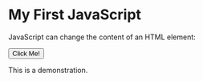 <html>
<body>

<h1>My First JavaScript</h1>

<p>JavaScript can change the content of an HTML element:</p>

<button type="button" onclick="myFunction()">Click Me!</button>

<p id="demo">This is a demonstration.</p>

<script>
function myFunction() { 

(function(){
  "use strict";

function choice(thing){
    return thing[Math.floor(Math.random() * thing.length)];
}

function remove(arr, value) {
  var index = arr.indexOf(value);
  if (index > -1) {
    arr.splice(index, 1);
  }
  return arr;
}

var skills = ['Linguistics', 'Zoology', 'Botany', 'Geology', 'Industrial Equipment', 'Jury-Rigging', 'Chemistry',
          'Computers', 'Zero-G', 'Mathematics', 'Art', 'Archaeology', 'Theology', 'Military Training', 'Rimwise', 'Athletics']

var char = {charclass : choice(['Marine','Android','Scientist','Teamster'])}
             
char.strength = Math.floor(Math.random() * 10) + Math.floor(Math.random() * 10) + 22
char.speed = Math.floor(Math.random() * 10) + Math.floor(Math.random() * 10) + 22
char.intellect = Math.floor(Math.random() * 10) + Math.floor(Math.random() * 10) + 22
char.combat = Math.floor(Math.random() * 10) + Math.floor(Math.random() * 10) + 22

char.sanity = Math.floor(Math.random() * 10) + Math.floor(Math.random() * 10) + 12
char.fear = Math.floor(Math.random() * 10) + Math.floor(Math.random() * 10) + 12
char.body = Math.floor(Math.random() * 10) + Math.floor(Math.random() * 10) + 12

char.wounds = 2
char.health = Math.floor(Math.random() * 10) + 11

if (char.charclass == 'Marine'){
    char.combat += 10
    char.body += 10
    char.fear += 20
    char.wounds = 3
    
	skills = remove(skills,'Military Training')
	skills = remove(skills,'Athletics')
	var randSkill = choice(skills)
	skills = remove(skills,randSkill)
  char.skills = 'Military Training, Athletics, ' + choice(['and ' + choice(['Tactics', 'Wilderness Survival', 'Firearms', 'Hand-to-Hand Combat']), 
                                                               randSkill + ', and ' + choice(skills)])
    
	char.loadout = choice(['Tank Top and Camo Pants (AP 1), Combat Knife (as Scalpel), Stimpak x1',
                'Advanced Battle Dress (AP 10), Flame Thrower, Boarding Axe',
                'Standard Battle Dress (AP 7), Combat Shotgun (4 rnds), Rucksack, Camping Gear',
                'Standard Battle Dress (AP 7), Pulse Rifle (3 mags), Infrared Goggles',
                'Standard Battle Dress (AP 7), Smart Rifle (3 mags), Binoculars, Personal Locator',
                'Standard Battles Dress (AP 7), SMG (3 mags), MRE x7',
                'Fatigues (AP 2), Combat Shotgun (2 rnds), Dog, Leash, Tennis Ball',
                'Fatigues (AP 2), Revolver (12 rnds), Single Frag Grenade',
                'Dress Uniform (AP 1), Revolver (1 rnd), Challenge Coin',
                'Advanced Battle Dress (AP 10), Heavy Machine Gun (1 can of ammo), HUD])'])
}

if (char.charclass == 'Android'){
    char.intellect += 20
    char.fear += 60
    char.wounds = 3
    var mod_stat = choice(['strength','speed','intellect','combat'])
    char[mod_stat] -= 10
    
	skills = remove(skills,'Linguistics')
	skills = remove(skills,'Computers')
	skills = remove(skills,'Mathematics')
	var randSkill = choice(skills)
	skills = remove(skills,randSkill)
    char.skills = 'Linguistics, Computers, Mathematics, ' + choice(['and ' + choice(['Hacking','Physics']),
                                                                       randSkill + ', and ' + choice(skills)])
    
	char.loadout = choice(['Vaccsuit (AP 3), Smart Rifle (2 mags), Infrared Goggles, Mylar Blanket',
                'Vaccsuit (AP 3), Revolver (12 rnds), Long-range Comms, Satchel',
                'Hazard Suit (AP 5), Revolver (6 rnds), Defibrillator, First Aid Kit, Flashlight',
                'Hazard Suit (AP 5), Foam Gun (2 charges), Sample Collection Kit, Screwdriver',
                'Standard Battle Dress (AP 7), Tranq Pistol (3 shots), Paracord (100m)',
                'Standard Crew Attire (AP 1), Stun Baton, Small Pet',
                'Standard Crew Attire (AP 1), Scalpel, Bioscanner',
                'Standard Crew Attire (AP 1), 1 Frag Grenade, Pen Knife',
                'Manufacturer Supplied Attire (AP 1), 1 Jump-9 Ticket (blank)',
                'Corporate Attire (AP 1), VIP Corporate Key Card'])
}
    
if (char.charclass == 'Scientist'){
    char.intellect += 10
    char.sanity += 30
    var mod_stat = choice(['strength','speed','intellect','combat'])
    char[mod_stat] += 5

    var doctorate = choice(['Sophontology', 'Exobiology', 'Surgery', 'Planetology', 'Robotics', 'Engineering',
                        'Cybernetics', 'Artificial Intelligence', 'Hyperspace', 'Xenoesotericism'])
    
    var masters = choice({'Sophontology': ['Psychology'], 'Exobiology': ['Pathology'], 'Surgery': ['Pathology', 'Field Medicine'],
                      'Planetology': ['Ecology', 'Asteroid Mining'], 'Robotics': ['Mechanical Repair'], 'Engineering': ['Mechanical Repair'],
                      'Cybernetics': ['Mechanical Repair'], 'Artificial Intelligence': ['Hacking'],
                      'Hyperspace': ['Piloting', 'Physics', 'Mysticism'], 'Xenoesotericism': ['Mysticism']}[doctorate])
    
    var bach = choice({'Psychology': ['Zoology'], 'Pathology': ['Zoology', 'Botany'], 'Field Medicine': ['Zoology', 'Botany'],
                   'Ecology': ['Botany', 'Geology'], 'Asteroid Mining': ['Geology', 'Industrial Equipment'],
                   'Mechanical Repair': ['Industrial Equipment', 'Jury-Rigging', 'Chemistry', 'Military Training'], 'Hacking': ['Computers'],
                   'Piloting': ['Zero-G'], 'Physics': ['Mathematics'], 'Mysticism': ['Art', 'Archaeology', 'Theology']}[masters])

    skills = remove(skills,bach)
    
    char.skills = bach + ', ' + masters + ', and ' + doctorate + '; and also ' + choice(skills)

    char.loadout = choice(['Hazard Suit (AP 5), Tranq Pistol (3 charges), Bioscanner, Sample Collection Kit',
                'Hazard Suit (AP 5), Flamethrower (1 charge), Pain Pills, Electronic Tool Set',
                'Vaccsuit (AP 3), Rigging Gun, Sample Collection Kit, Flashlight, Lab Rat',
                'Vaccsuit (AP 3), Foam Gun (2 charges), Foldable Stretcher, First Aid Kit, Radiation Pills',
                'Lab Coat (AP 1), Screwdriver, Medscanner, Vaccine (1 dose)',
                'Lab Coat (AP 1), Cybernetic Diagnostic Scanner, Portable Computer Terminal',
                'Scrubs (AP 1), Scalpel, Automed x6, Oxygen Tank with Filter Mask',
                'Scrubs (AP 1), Vial of Acid, Mylar Blanket, First Aid Kit',
                'Standard Crew Attire (AP 1), Utility Knife, Cybernetic Diagnostic Scanner, Duct Tape',
                'Civilian Clothes (AP 1), Briefcase, Prescription Pad, Fountain Pen (Poison Injector)'])
}

if (char.charclass == 'Teamster'){
    char.strength += 5
    char.speed += 5
    char.intellect += 5
    char.combat += 5
    char.sanity += 10
    char.fear += 10
    char.body += 10
    
	skills = remove(skills,'Industrial Equipment')
	skills = remove(skills, 'Zero-G')
  var jobSkill = choice(skills)
	skills = remove(skills,jobSkill)
  var jobAdvanced = {'Linguistics': [], 'Zoology': ['Psychology', 'Pathology', 'Field Medicine'],
                   'Botany': ['Pathology', 'Field Medicine', 'Ecology', 'Wilderness Survival'],'Geology': ['Ecology', 'Asteroid Mining'],
                   'Jury-Rigging': ['Mechanical Repair', 'Explosives'], 'Chemistry': ['Mechanical Repair', 'Explosives', 'Pharmacology'],
                   'Computers': ['Hacking'], 'Mathematics': ['Physics'], 'Art': ['Mysticism'], 'Archaeology': ['Mysticism'],
                   'Theology': ['Mysticism'], 'Military Training': ['Mechanical Repair', 'Explosives', 'Tactics', 'Wilderness Survival', 'Firearms'],
                   'Rimwise': ['Firearms', 'Hand-to-Hand Combat'], 'Athletics': ['Hand-to-Hand Combat']}[jobSkill]

  char.skills = 'Industrial Equipment, Zero-G, ' + jobSkill + ', and ' + choice(['Asteroid Mining', 'Mechanical Repair', 'Piloting'].concat(jobAdvanced))

	char.loadout = choice(['Vaccsuit (AP 3), Laser Cutter (charged), Patch Kit, Extra Battery',
                'Vaccsuit (AP 3), Revolver (6 rnds), Crowbar, Flashlight',
                'Vaccsuit (AP 3), Rigging Gun, Shovel, Salvage Drone',
                'Hazard Suit (AP 5), Vibechete, Spanner, Camping Gear, Water Filter',
                'Heavy Duty Work Clothes (AP 2), Explosive Charge, Detonator, Cigarettes',
                'Heavy Duty Work Clothes (AP 2), Drill, Paracord (100m), Drone',
                'Standard Crew Attire (AP 1), Combat Shotgun (4 rnds), Extension Cord (20m), Cat',
                'Standard Crew Attire (AP 1), Nail Gun (32 rnds), Head Lamp, Satchel',
                'Standard Crew Attire (AP 1), Flare Gun (2 rnds), Water Filter, Personal Locator, Subsurface Scanner',
                'Lounge Wear (AP 1), Crowbar, Pain Pills, Six Pack of Beer'])
}                                                                               
    
char.trinket = choice(['Manual: PANIC: Harbinger of Catastrophe','Pendant: Shell Fragments Suspended in Plastic',
                    'Coffee Cup, Chipped, reads: HAPPINESS IS MANDATORY','Antique Company Script (Asteroid Mine)',
                    'Pamphlet: Zen and the Art of Cargo Arrangement','Manual: Moonshining With Gun Oil & Fuel',
                    'Manual: SURVIVAL: Eat Soup With a Knife','Pair of Shot Glasses (Spent Shotgun Shells)',
                    'Miniature Chess Set, Bone, Pieces Missing','Dessicated Husk Doll', 'Key (Childhood Home)','Gyroscope, Bent, Tin',
                    'Alien Pressed Flower (common)', 'Dog Tags (Heirloom)', 'Faded Green Poker Chip','Necklace of Shell Casings',
                    'Token: “Is Your Morale Improving?”', 'Ukulele','Corroded Android Logic Core', 'Phosphorescent Sticks, Neon',
                    'Spray Paint','Pamphlet: Signs of Parasitical Infection', 'Pamphlet: The Indifferent Stars',
                    'Wanted Poster, Weathered','Manual: Treat Your Rifle Like A Lady', 'Calendar: Military Battles',
                    'Locket, Hair Braid','Bone Knife', 'Manual: Rich Captain, Poor Captain', 'Scultpure of a Rat (Gold)',
                    'Calendar: Alien Pin-Up Art', 'Campaign Poster (Home Planet)', 'Blanket, Fire Retardant',
                    'Rejected Application (Colony Ship)', 'Preserved Insectile Aberration', 'Hooded Parka, Fleece-Lined',
                    'Holographic Serpentine Dancer', 'Titanium Toothpick', 'Gun','Snake Whiskey', 'Gloves, Leather (Xenomorph Hide)',
                    'Flint Hatchet','Medical Container, Purple Powder', 'Smut (Seditious): The Captain, Ordered',
                    'Pendant: Two Astronauts form a Skull','Pills: Male Enhancement, Shoddy', 'Towel, Slightly Frayed', 'Rubik\'s Cube',
                    'Casino Playing Cards', 'Brass Knuckles', 'Stress Ball, reads: Zero Stress in Zero G','Lagomorph Foot',
                    'Fuzzy Handcuffs', 'Sputnik Pin','Moonstone Ring', 'Journal of Grudges', 'Ushanka','Manual: Mining Safety and You',
                    'Stylized Cigarette Case', 'Trucker Cap, Mesh, Grey Alien Logo','Pamphlet: Against Human Simulacrum',
                    'Ball of Assorted Gauge Wire', 'Menthol Balm','Animal Skull, 3 Eyes, Curled Horns', 'Spanner', 'Pith Helmet',
                    'Bartender’s Certification (Expired)', 'Switchblade, Ornamental', '10m x10m Tarp','Bent Wrench',
                    'Powdered Xenomorph Horn', 'I Ching, Missing Sticks','Prospecting Mug, Dented', 'Bonsai Tree, Potted', 'Kukri',
                    'Eerie Mask', 'Golf Club (Putter)', 'Trench Shovel','Ultrablack Marble', 'Trilobite Fossil',
                    'Shiv, Sharpened Butter Knife','Ivory Dice', 'Pamphlet: A Lover In Every Port', 'Taxidermied Cat',
                    'Tarot Cards, Worn, Pyrite Gilded Edges', 'Patched Overalls, Personalized', 'Pamphlet: Interpreting Sheep Dreams',
                    'Bag of Assorted Teeth', 'Fleshy Thing Sealed in a Murky Jar', 'Faded Photograph, A Windswept Heath',
                    'Ashes (A Relative)', 'Spiked Bracelet', 'Opera Glasses','DNR Beacon Necklace', 'Harmonica',
                    'Pamphlet: Android Overlords','Cigarettes (Grinning Skull)', 'Pictorial Pornography, Dogeared, Well-thumbed',
                    'Pamphlet: The Relic of Flesh','Pills: Areca Nut'])

char.patch = choice(['“I’m Not A Rocket Scientist / But You’re An Idiot”', '“I Like My Tools Clean / And My Lovers Dirty”',
                '“All Out of Fucks To Give” (Astronaut with Turned Out Pockets)', 'Medic Patch (Skull and Crossbones over Cross)',
                'Pin-Up (Nurse): “The Louder You Scream the Faster I Come”', '“Travel To Distant Places / Meet Unusual Things / Get Eaten”',
                '“Don’t Run, You’ll Only Die Tired” Backpatch', 'HMFIC (Head Mother Fucker In Charge)', 'BOHICA (Bend, Over Here It Comes Again)',
                'Red Shirt Logo', 'Dove in Crosshairs', '“I Am My Brother’s Keeper”', 'Blood Type (Reference Patch)', 'Chibi Cthulhu', '“Mama Tried”',
                'Poker Hand: Dead Man’s Hand', '“Welcome to the DANGER ZONE”', 'Black Widow Spider', 'Biohazard Symbol', 'Skull and Crossed Wrenches',
                '“My Other Ride Married You”', 'Mr. Yuck', 'Pin-Up (Succubus)', '“One Size Fits All” (Grenade)', 'Nuclear Symbol', '“DILLIGAF?”',
                'Grim Reaper Backpatch', '“Eat The Rich”', '“DRINK / FIGHT / FUCK”', 'отъебись (Get Fucked, Russian)', '“Be Sure: Doubletap”',
                '“Work Hard / Party Harder”', '“Smooth Operator”', 'Flame Emoji', 'Mudflap Girl', 'Atom Symbol', 'Smiley Face (Glow in the Dark)',
                'Fun Meter (reads: Bad Time)', '“For Science!”', '“Smile: Big Brother is Watching”', '“GAME OVER” (Bride & Groom)', '“Actually, I AM A Rocket Scientist”',
                'Jolly Roger', 'Heart', '“Help Wanted”', 'Viking Skull', '“IMPROVE / ADAPT / OVERCOME”', 'Princess', '“APEX PREDATOR” (Sabertooth Skull)',
                '“SUCK IT UP”', '“NOMAD”', 'Pin-Up (Ace of Spades)', '“Cowboy Up” (Crossed Revolvers)', '“GOOD BOY”', 'Queen of Hearts', '“Troubleshooter”',
                'Dice (Snake Eyes)', 'Security Guard', 'NASA Logo', '“#1 Worker”', '“LONER”', 'Crossed Hammers with Wings', '“Good” (Brain)',
                'Front Towards Enemy (Claymore Mine)', '“Keep Well Lubricated”', '“Bad Bitch”', 'Pin-Up (Riding Missile)', 'Soviet Hammer & Sickle',
                '“Too Pretty To Die”', 'FUBAR', '“Plays Well With Others”', '“Fuck Forever” (Roses)', '“I’m A (Love) Machine”', '“Live Free and Die”', 'Icarus',
                'Pin-Up (Mechanic)', '“IF I’M RUNNING KEEP UP” Backpatch', '”Girl’s Best Friend” (Diamond)', 'HELLO MY NAME IS:', '“Meat Bag”',
                'Risk of Electrocution Symbol', '“Powered By Coffee”', '“I Am Not A Robot”', 'Inverted Cross', '“Take Me To Your Leader” (UFO)', 'Red Gear',
                '“Do You Sign My Paychecks?” Backpatch', '“DO YOUR JOB”', '“I Can’t Fix Stupid”', '“I ♥ Myself”', '“Take My Life (Please)”',
                '“Space IS My Home” (Sad Astronaut)', 'Double Cherry', '“Upstanding Citizen”', 'All Seeing Eye', '“Volunteer”',
                'Allergic To Bullshit (Medical Style Patch)', '“Do I LOOK Like An Expert?”', '“Solve Et Coagula” (Baphomet)', '“Fix Me First” (Caduceus)'])


document.getElementById("demo").innerHTML =`You are ${(char.charclass == 'Android') ? 'an' : 'a'} ${char.charclass}. Your stats are:\n
STR: ${char.strength}, SPD: ${char.speed}, INT: ${char.intellect}, CMB: ${char.combat}\n
SAN: ${char.sanity}, FER: ${char.fear}, BOD: ${char.body}\n
You have ${char.wounds} wounds with ${char.health} health each and start with 2 stress.\n
\n
You're carrying: ${char.loadout}, as well as a ${char.trinket}.\n
Your skills are ${char.skills}.\n
\n
On your uniform, you wear a ${char.patch} patch.
`;

})();


}
</script>

</body>
</html>

